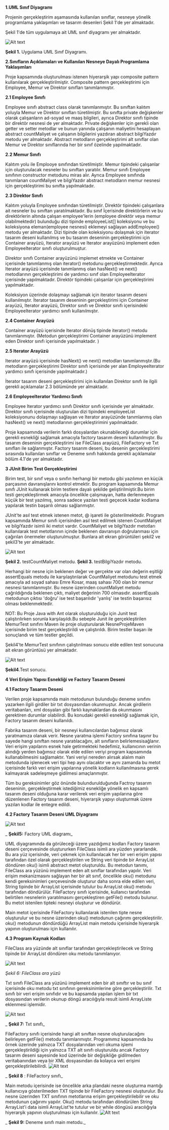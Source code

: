 **1.UML Sınıf Diyagramı**

Projenin gerçekleştirim aşamasında kullanılan sınıflar, nesneye yönelik programlama yaklaşımları ve tasarım desenleri Şekil 1&#39;de yer almaktadır.

Şekil 1&#39;de tüm uygulamaya ait UML sınıf diyagramı yer almaktadır.

![Alt text](https://github.com/zeynep394/OOP_DesignPatternsProject/blob/master/img/1.png)

**Şekil 1.** Uygulama UML Sınıf Diyagramı.

**2.Sınıfların Açıklamaları ve Kullanılan Nesneye Dayalı Programlama Yaklaşımları**

Proje kapsamında oluşturulması istenen hiyerarşik yapı composite pattern kullanılarak gerçekleştirilmiştir. Composite pattern gerçekleştirimi için Employee, Memur ve Direktor sınıfları tanımlanmıştır.

**2.1 Employee Sınıfı**

Employee sınıfı abstract class olarak tanımlanmıştır. Bu sınıftan kalıtım yoluyla Memur ve Direktor sınıfları türetilmiştir. Bu sınıfta private değişkenler olarak çalışanların ad-soyad ve maaş bilgileri, ayrıca Direktor sınıfı tipinde bir direktör nesnesi de yer almaktadır. Private değişkenler için gerekli olan getter ve setter metodlar ve bunun yanında çalışanın maliyetini hesaplayan abstract countMaliyet ve çalışanın bilgilerini yazdıran abstract bilgiYazdır metodu yer almaktadır. Abstract metodların gerçekleştirimi alt sınıflar olan Memur ve Direktor sınıflarında her bir sınıf özelinde yapılmaktadır.

**2.2 Memur Sınıfı**

Kalıtım yolu ile Emplooye sınıfından türetilmiştir. Memur tipindeki çalışanlar için oluşturulacak nesneler bu sınıftan yaratılır. Memur sınıfı Employee sınıfının constructor metodunu miras alır. Ayrıca Employee sınıfında tanımlanan countMaliyet ve bilgiYazdır abstract metodların memur nesnesi için gerçekleştirimi bu sınıfta yapılmaktadır.

**2.3 Direktor Sınıfı**

Kalıtım yoluyla Employee sınıfından türetilmiştir. Direktör tipindeki çalışanlara ait nesneler bu sınıftan yaratılmaktadır. Bu sınıf İçerisinde direktörlerin ve bu direktörlerin altında çalışan employee&#39;lerin (employee direktör veya memur olabilmektedir) bulunduğu dizi tipinde employeeList[] koleksiyonu ve bu koleksiyona eleman(employee nesnesi) eklemeyi sağlayan addEmployee() metodu yer almaktadır. Dizi tipinde olan koleksiyonu dolaşmak için iterator tasarım deseni kullanılmış ve bu tasarım deseninin gerçekleştirimi için Container arayüzü, Iterator arayüzü ve Iterator arayüzünü implement eden EmployeeIterator sınıfı oluşturulmuştur.

Direktor sınıfı Container arayüzünü implemet etmekte ve Container içerisinde tanımlanmış olan iterator() metodunu gerçekleştirmektedir. Ayrıca Iterator arayüzü içerisinde tanımlanmış olan hasNext() ve next() metodlarının gerçekleştirimi de yardımcı sınıf olan EmployeeIterator içerisinde yapılmaktadır. Direktör tipindeki çalışanlar için gerçekleştirimi yapılmaktadır.

Koleksiyon üzerinde dolaşmayı sağlamak için iterator tasarım deseni kullanılmıştır. İterator tasarım deseninin gerçekleştirimi için Container arayüzü, Iterator arayüzü, Direktor sınıfı ve Direktor sınıfı içerisindeki EmployeeIterator yardımcı sınıfı kullanılmıştır.

**2.4 Container Arayüzü**

Container arayüzü içerisinde Iterator dönüş tipinde iterator() metodu tanımlanmıştır. (Metodun gerçekleştirimi Container arayüzünü implement eden Direktor sınıfı içerisinde yapılmaktadır. )

**2.5 Iterator Arayüzü**

Iterator arayüzü içerisinde hasNext() ve next() metodları tanımlanmıştır.(Bu metodların gerçekleştirimi Direktor sınıfı içerisinde yer alan EmployeeIterator yardımcı sınıfı içerisinde yapılmaktadır.)

İterator tasarım deseni gerçekleştirimi için kullanılan Direktor sınıfı ile ilgili gerekli açıklamalar 2.3 bölümünde yer almaktadır.

**2.6 EmployeeIterator Yardımcı Sınıfı**

Employee Iterator yardımcı sınıfı Direktor sınıfı içerisinde yer almaktadır. Direktor sınıfı içerisinde oluşturulan dizi tipindeki employeeList koleksiyonunu dolaşmayı sağlayan ve Iterator arayüzünde tanımlanmış olan hasNext() ve next() metodlarının gerçekleştirimini yapılmaktadır.

Proje kapsamında verilerin farklı dosyalardan okunabileceği durumlar için gerekli esnekliği sağlamak amacıyla factory tasarım deseni kullanılmıştır. Bu tasarım deseninin gerçekleştirimi ise FileClass arayüzü, FileFactory ve Txt sınıfları ile sağlanmıştır. Factory tasarım deseni, bu desenin gerçekleştirimi sırasında kullanılan sınıflar ve Deneme sınıfı hakkında gerekli açıklamalar bölüm 4.1&#39;de yer almaktadır.

**3 JUnit Birim Test Gerçekleştirimi**

Birim test, bir sınıf veya o sınıfın herhangi bir metodu gibi yazılımın en küçük parçasının davranışlarını kontrol etmektir. Bu program kapsamında Memur sınıfı JUnit kullanarak birim testlere dayalı şekilde geliştirilmiştir.Bu birim testi gerçekleştirmek amacıyla öncelikle çalışmayan, hatta derlenmeyen küçük bir test yazılmış, sonra sadece yazılan testi geçecek kadar kodlama yapılarak testin başarılı olması sağlanmıştır.

JUnit&#39;te asıl test etmek istenen metot, @ işareti ile gösterilmektedir. Program kapsamında Memur sınıfı içerisinden asıl test edilmek istenen CountMaliyet ve bilgiYazdır isimli iki metot vardır. CountMaliyet ve bilgiYazdır metotları kullanılarak test metotlarının içinde beklenen davranışın doğrulanması için çağırılan önermeler oluşturulmuştur. Bunlara ait ekran görüntüleri şekil2 ve şekil3&#39;te yer almaktadır.

![Alt text](https://github.com/zeynep394/OOP_DesignPatternsProject/blob/master/img/şekil2.png)

**Şekil 2.** testCountMaliyet metodu. **Şekil 3.** testBilgiYazdır metodu.

Herhangi bir nesne için beklenen değer ve gerçekte var olan değerin eşitliği assertEquals metodu ile karşılaştırılarak CountMaliyet metodunu test etmek amacıyla ad soyad sahası Emre Kosar, maaş sahası 700 olan bir memur nesnesi tanımlanmıştır. Bu nesne üzerinden countMaliyet metodu çağrıldığında beklenen çıktı, maliyet değerinin 700 olmasıdır. assertEquals metodunun çıktısı &#39;doğru&#39; ise test başarılıdır &#39;yanlış&#39; ise testin başarısız olması beklenmektedir.

NOT: Bu Proje Java with Ant olarak oluşturulduğu için Junit test çalıştırılırken sorunla karşılaşıldı.Bu sebeple Junit ile gerçekleştirilen MemurTest sınıfını Maven ile proje oluşturularak NesneProjeMaven içerisinde birim test gerçekleştirildi ve çalıştırıldı. Birim testler başarı ile sonuçlandı ve tüm testler geçildi.

Şekil4&#39;te MemurTest sınıfının çalıştırılması sonucu elde edilen test sonucuna ait ekran görüntüsü yer almaktadır.

![Alt text](https://github.com/zeynep394/OOP_DesignPatternsProject/blob/master/img/şekil4.png)

**Şekil4**.Test sonucu.

**4 Veri Erişim Yapısı Esnekliği ve Factory Tasarım Deseni**

**4.1 Factory Tasarım Deseni**

Verilen proje kapsamında main metodunun bulunduğu deneme sınıfını yazarken ilgili girdiler bir txt dosyasından okunmuştur. Ancak girdilerin veritabanları, xml dosyaları gibi farklı kaynaklardan da okunmasını gerektiren durumlar olabilirdi. Bu konudaki gerekli esnekliği sağlamak için, Factory tasarım deseni kullanıldı.

Fabrika tasarım deseni, bir nesneyi kullanıcılardan bağımsız olarak yaratmamıza olanak verir. Nesne yaratma işlemi Factory sınıfına taşınır bu sayede hangi sınıftan nesne yaratılacağını, alt sınıfların belirlemesisağlanır.
 Veri erişim yapılarını esnek hale getirmekteki hedefimiz, kullanıcının verinin alındığı yerden bağımsız olarak elde edilen veriyi program kapsamında kullanabilmesini sağlamaktır. Yani veriyi nereden alırsak alalım main metodunda işlenecek veri tipi hep aynı olacaktır ve aynı zamanda bu metot içerisinde farklı veri erişim yapılarına yönelik kodların kullanılmasına gerek kalmayarak sadeleşmeye gidilmesi amaçlanmıştır.

Tüm bu gereksinimler göz önünde bulundurulduğunda Factroy tasarım deseninin, gerçekleştirmek istediğimiz esnekliğe yönelik en kapsamlı tasarım deseni olduğuna karar verilerek veri erişim yapılarına göre düzenlenen Factory tasarım deseni, hiyerarşik yapıyı oluşturmak üzere yazılan kodlar ile entegre edildi.

**4.2 Factory Tasarım Deseni UML Diyagramı**

![Alt text](https://github.com/zeynep394/OOP_DesignPatternsProject/blob/master/img/şekil5.png)

_ **Şekil5:** Factory UML diagramı_

UML diyagramında da görüleceği üzere yazdığımız kodları Factory tasarım deseni çerçevesinde oluştururken FileClass isimli ara yüzden yararlandık. Bu ara yüz içerisinde, veri çekmek için kullanılacak her bir veri erişim yapısı tarafından özel olarak gerçekleştirilen ve String veri tipinde bir ArrayList döndüren oku() isimli abstract metot oluşturuldu. Bu metodun tanımı, FileClass ara yüzünü implement eden alt sınıflar tarafından yapılır. Veri erişim mekanizmasını sağlayan her bir alt sınıf, öncelikle oku() metodunu kendi gereksinimleri çerçevesinde oluşturur daha sonra elde edilen veri, String tipinde bir ArrayList içerisinde tutulur bu ArrayList oku() metodu tarafından döndürülür. FileFactory sınıfı içerisinde, kullanıcı tarafından belirtilen nesnelerin yaratılmasını gerçekleştiren getFile() metodu bulunur. Bu metot istenilen tipteki nesneyi oluşturur ve döndürür.

Main metot içerisinde FileFactory kullanılarak istenilen tipte nesne oluşturulur ve bu nesne üzerinden oku() metodunun çağırımı gerçekleştirilir. oku() metodunun döndürdüğü ArrayList main metodu içerisinde hiyerarşik yapının oluşturulması için kullanılır.

**4.3 Program Kaynak Kodları**

FileClass ara yüzünde alt sınıflar tarafından gerçekleştirilecek ve String tipinde bir ArrayList döndüren oku metodu tanımlanıyor.

![Alt text](https://github.com/zeynep394/OOP_DesignPatternsProject/blob/master/img/şekil6.png)

_Şekil 6: FileClass ara yüzü_

Txt sınıfı FileClass ara yüzünü implement eden bir alt sınıftır ve bu sınıf içerisinde oku metodu txt sınıfının gereksinimlerine göre gerçekleştirilir. Txt sınıfı bir veri erişim sınıfıdır ve bu kapsamda yapılan işlem bir txt dosyasından verilerin okunup döngü aracılığıyla result isimli ArrayListe eklenmesi işlemidir.

![Alt text](https://github.com/zeynep394/OOP_DesignPatternsProject/blob/master/img/şekil7.png)

_ **Şekil 7:** Txt sınıfı_

FileFactory sınıfı içerisinde hangi alt sınıftan nesne oluşturulacağını belirleyen getFile() metodu tanımlanmıştır. Programımız kapsamında bu örnek üzerinde yalnızca TXT dosyalarından veri okuma işlemi gerçekleştirildiği için yalnızca TXT alt sınıfı oluşturuldu ancak Factory tasarım deseni sayesinde kod üzerinde bir değişikliğe gidilmeden veritabanından veya bir XML dosyasından da kolayca veri erişimi gerçekleştirilebilirdi.
![Alt text](https://github.com/zeynep394/OOP_DesignPatternsProject/blob/master/img/şekil8.png)

_ **Şekil 8** : FileFactory sınıfı_

Main metodu içerisinde ise öncelikle arka plandaki nesne oluşturma mantığı kullanıcıya gösterilmeden TXT tipinde bir FileFactory nesnesi oluşturulur. Bu nesne üzerinden TXT sınıfının metotlarına erişim gerçekleştirilebilir ve oku metodunun çağırımı yapılır. Oku() metodu tarafından döndürülen String ArrayList&#39;i data isimli ArrayList&#39;te tutulur ve bir while döngüsü aracılığıyla hiyerarşik yapının oluşturulması için kullanılır.
![Alt text](https://github.com/zeynep394/OOP_DesignPatternsProject/blob/master/img/şekil9.png)

_ **Şekil 9:** Deneme sınıfı main metodu._
